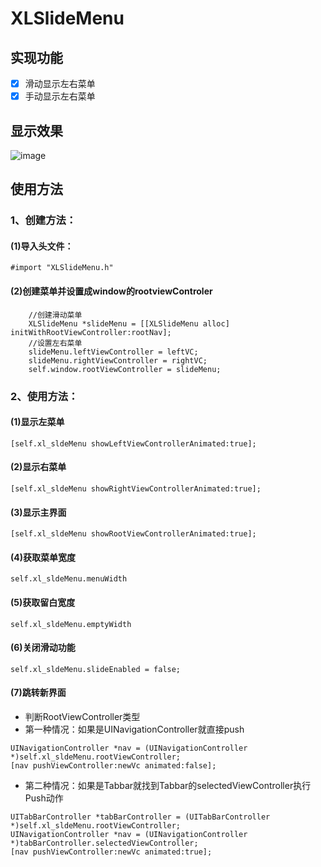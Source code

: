 # XLSlideMenu

## 实现功能

- [x] 滑动显示左右菜单
- [x] 手动显示左右菜单

## 显示效果

![image](https://github.com/mengxianliang/XLSlideMenu/blob/master/GIF/1.gif)

## 使用方法

### 1、创建方法：

#### (1)导入头文件：

```objc
#import "XLSlideMenu.h"
```

#### (2)创建菜单并设置成window的rootviewControler

```objc
    //创建滑动菜单
    XLSlideMenu *slideMenu = [[XLSlideMenu alloc] initWithRootViewController:rootNav];
    //设置左右菜单
    slideMenu.leftViewController = leftVC;
    slideMenu.rightViewController = rightVC;
    self.window.rootViewController = slideMenu;
```

### 2、使用方法：

#### (1)显示左菜单
```objc
[self.xl_sldeMenu showLeftViewControllerAnimated:true];
```
#### (2)显示右菜单
```objc
[self.xl_sldeMenu showRightViewControllerAnimated:true];
```
#### (3)显示主界面
```objc
[self.xl_sldeMenu showRootViewControllerAnimated:true];
```
#### (4)获取菜单宽度
```objc
self.xl_sldeMenu.menuWidth
```
#### (5)获取留白宽度
```objc
self.xl_sldeMenu.emptyWidth
```
#### (6)关闭滑动功能
```objc
self.xl_sldeMenu.slideEnabled = false;
```
#### (7)跳转新界面
* 判断RootViewController类型
* 第一种情况：如果是UINavigationController就直接push
```objc
UINavigationController *nav = (UINavigationController *)self.xl_sldeMenu.rootViewController;
[nav pushViewController:newVc animated:false];
```
* 第二种情况：如果是Tabbar就找到Tabbar的selectedViewController执行Push动作
```objc
UITabBarController *tabBarController = (UITabBarController *)self.xl_sldeMenu.rootViewController;
UINavigationController *nav = (UINavigationController *)tabBarController.selectedViewController;
[nav pushViewController:newVc animated:true];
```
